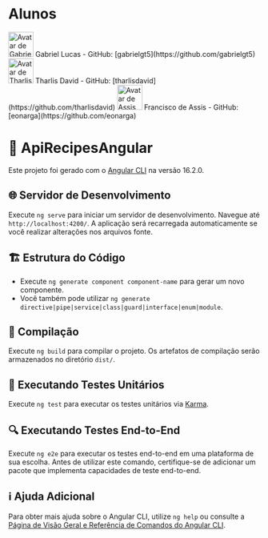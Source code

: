 
# Alunos

<img src="https://avatars.githubusercontent.com/u/69332675?v=4" alt="Avatar de Gabriel Lucas" width="50" />
Gabriel Lucas - GitHub: [gabrielgt5](https://github.com/gabrielgt5)

<img src="https://avatars.githubusercontent.com/u/111389681?v=4" alt="Avatar de Tharlis" width="50" />
Tharlis David - GitHub: [tharlisdavid](https://github.com/tharlisdavid)

<img src="https://avatars.githubusercontent.com/u/111381502?v=4" alt="Avatar de Assis" width="50" />
Francisco de Assis - GitHub: [eonarga](https://github.com/eonarga)


# 🍲 ApiRecipesAngular

Este projeto foi gerado com o [Angular CLI](https://github.com/angular/angular-cli) na versão 16.2.0.

## 🌐 Servidor de Desenvolvimento

Execute `ng serve` para iniciar um servidor de desenvolvimento. Navegue até `http://localhost:4200/`. A aplicação será recarregada automaticamente se você realizar alterações nos arquivos fonte.

## 🏗️ Estrutura do Código

- Execute `ng generate component component-name` para gerar um novo componente.
- Você também pode utilizar `ng generate directive|pipe|service|class|guard|interface|enum|module`.

## 🚀 Compilação

Execute `ng build` para compilar o projeto. Os artefatos de compilação serão armazenados no diretório `dist/`.

## 🧪 Executando Testes Unitários

Execute `ng test` para executar os testes unitários via [Karma](https://karma-runner.github.io).

## 🔍 Executando Testes End-to-End

Execute `ng e2e` para executar os testes end-to-end em uma plataforma de sua escolha. Antes de utilizar este comando, certifique-se de adicionar um pacote que implementa capacidades de teste end-to-end.

## ℹ️ Ajuda Adicional

Para obter mais ajuda sobre o Angular CLI, utilize `ng help` ou consulte a [Página de Visão Geral e Referência de Comandos do Angular CLI](https://angular.io/cli).
